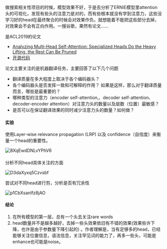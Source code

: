 做搜索相关性项目的时候，模型效果不好，于是去分析了ERNIE模型里attention头的可视化，发现有些头的注意力是对的，而有些根本就没有学到注意力，这些没学习好的head在最终聚合的时候会对效果作负。就想能着不能把这些部分去掉，对效果会不会有正向作用。一搜谷歌，果然有论文......

是ACL2019的论文

- [Analyzing Multi-Head Self-Attention: Specialized Heads Do the Heavy Lifting, the Rest Can Be Pruned](https://arxiv.org/abs/1905.09418)
- [开源代码](https://github.com/lena-voita/the-story-of-heads)

论文主要关注的是机器翻译任务，主要回答了以下几个问题

- 翻译质量在多大程度上取决于各个编码器头？
- 各个编码器头是否发挥一致和可解释的作用？ 如果是这样，那么对于翻译质量而言，哪些是最重要的？
- 哪种类型的注意力（encoder self-attention,、decoder self-attention、 decoder-encoder attention）对注意力头的数量以及层数（位置）最敏感？
- 是否可以在保证翻译效果的同时减少注意力头的数量？如何做？

#### 实验

使用Layer-wise relevance propagation (LRP) 以及 confidence（自信度）来衡量一个head的重要性。

![8XqEwdDNLvYPhV6](https://i.loli.net/2021/04/17/8XqEwdDNLvYPhV6.png)

#### 

分析不同head具体关注的方面

![D3daXyxq5Czvsbf](https://i.loli.net/2021/04/17/D3daXyxq5Czvsbf.png)



尝试对不同head进行剪，分析是否有冗余性

![p1CbXsanlfz8jAO](https://i.loli.net/2021/04/17/p1CbXsanlfz8jAO.png)

#### 结论

1. 在所有模型的第一层，总有一个头去关注rare words
2. head数量并不是越多越好，去掉一些头效果依旧有不错的效果(效果些许下降，也许是由于参数量下降引起的) 。作者理解是，当有足够多的head，已经能够关注位置信息，语法信息，关注罕见词的能力了，再多一些头，可能是enhance也可能是noise。